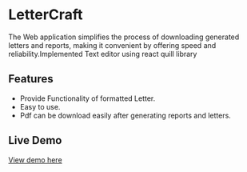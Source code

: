 # LetterCraft

<p>The Web application simplifies the process of downloading 
generated letters and reports, making it convenient by 
offering speed and reliability.Implemented Text editor using react quill library
</p>

<h2>Features</h2>
<ul>
    <li>Provide Functionality of formatted Letter.</li>
    <li>Easy to use.</li>
    <li>Pdf can be download easily after generating reports and letters.</li>
</ul>

<h2>Live Demo</h2>
<a href="https://craft-letter.netlify.app">View demo here</a>
